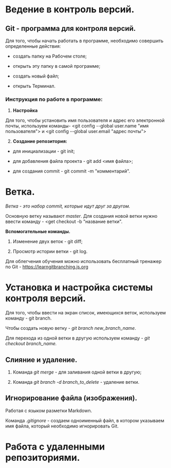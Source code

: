 
# Ведение в контроль версий. #

## Git - программа для контроля версий. ##

Для того, чтобы начать работать в программе, необходимо совершить определенные действия:

* создать папку на Рабочем столе;

* открыть эту папку в самой программе;

* создать новый файл;

* открыть Терминал.

### Инструкция по работе в программе: ###

1. **Настройка**

Для того, чтобы установить имя пользователя и адрес его электронной почты, используем команды- <git config --global user.name "имя пользователя"> и <git config --global user.email "адрес почты">

2. **Создание репозитория:**

* для инициализации - git init;

* для добавления файла проекта - git add <имя файла>;

* для создания commit - git commit -m "комментарий".

# Ветка. # 

*Ветка - это набор commit, которые идут друг за другом.*

Основную ветку называют *master*. Для создания новой ветки нужно ввести команду - <get checkout -b "название ветки".

**Вспомогательные команды.**

1. Изменение двух веток - git diff;

2. Просмотр истории ветки - git log.

Для облегчения обучения можно использовать бесплатный тренажер по Git - https://learngitbranching.js.org 

# Установка и наcтройка системы контроля версий.

Для того, чтобы ввести на экран список, имеющихся веток, используем команду - git branch.

Чтобы создать новую ветку - *git branch new_branch_name*.

Для перехода из одной ветки в другую используем команду - *git checkout branch_name.*

## Слияние и удаление. ##

1. Команда *git merge* - для заливания одной ветки в другую;

2. Команда *git branch -d branch_to_delete* - удаление ветки.

## Игнорирование файла (изображения). ##
Работая с языком разметки Markdown.

Команда *.gitignore* - создаем одноименный файл, в котором указываем имя файла, который необходимо игнорировать Git.


# Работа с удаленными репозиториями.











